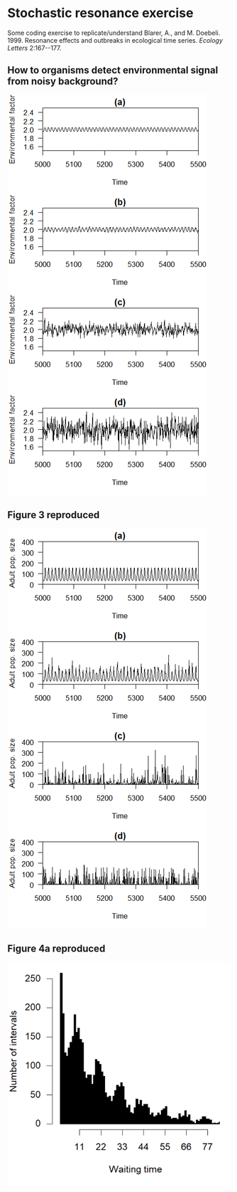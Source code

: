 # Stochastic resonance exercise

Some coding exercise to replicate/understand Blarer, A., and M. Doebeli. 1999. Resonance effects and outbreaks in ecological time series. *Ecology Letters* 2:167--177.

## How to organisms detect environmental signal from noisy background?

![](figs/fig3_supp_env.png)

## Figure 3 reproduced

![](figs/fig3.png)

## Figure 4a reproduced

![](figs/fig4a.png)